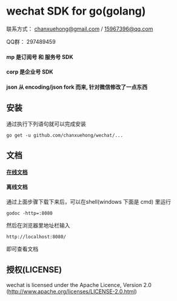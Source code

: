 # wechat SDK for go(golang)

联系方式： chanxuehong@gmail.com / 15967396@qq.com

QQ群：    297489459

#### mp 是订阅号 和 服务号 SDK
#### corp 是企业号 SDK
#### json 从 encoding/json fork 而来, 针对微信修改了一点东西

## 安装
通过执行下列语句就可以完成安装

	go get -u github.com/chanxuehong/wechat/...

## 文档

#### [在线文档](http://godoc.org/github.com/chanxuehong/wechat)

#### 离线文档
通过上面步骤下载下来后，可以在shell(windows 下面是 cmd) 里运行

	godoc -http=:8080
	
然后在浏览器里地址栏输入 

	http://localhost:8080/
	
即可查看文档

## 授权(LICENSE)

wechat is licensed under the Apache Licence, Version 2.0
(http://www.apache.org/licenses/LICENSE-2.0.html)

